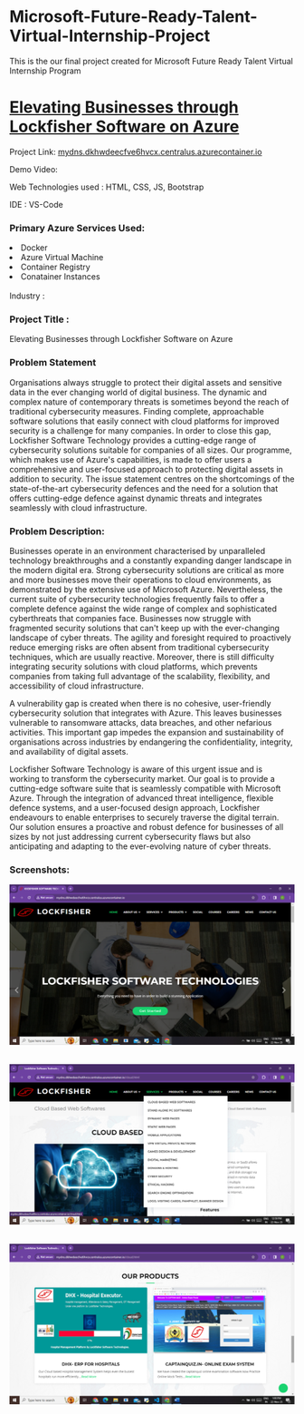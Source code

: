 <h1>Microsoft-Future-Ready-Talent-Virtual-Internship-Project</h1>
This is the our final project created for Microsoft Future Ready Talent Virtual Internship Program

<h1><a href="mydns.dkhwdeecfve6hvcx.centralus.azurecontainer.io">Elevating Businesses through Lockfisher Software on Azure</a></h1>

Project Link:  <a href="  mydns.dkhwdeecfve6hvcx.centralus.azurecontainer.io">mydns.dkhwdeecfve6hvcx.centralus.azurecontainer.io</a><br>

Demo Video: <a href=""></a>

Web Technologies used : HTML, CSS, JS, Bootstrap

IDE : VS-Code

<h3>Primary Azure Services Used:</h3>
<li>Docker</li>
<li>Azure Virtual Machine</li>
<li>Container Registry</li>
<li>Conatainer Instances</li>


<br>
Industry :


<h3>Project Title :</h3>
Elevating Businesses through Lockfisher Software on Azure

<h3>Problem Statement</h3>
Organisations always struggle to protect their digital assets and sensitive data in the ever changing world of digital business. The dynamic and complex nature of contemporary threats is sometimes beyond the reach of traditional cybersecurity measures. Finding complete, approachable software solutions that easily connect with cloud platforms for improved security is a challenge for many companies.
In order to close this gap, Lockfisher Software Technology provides a cutting-edge range of cybersecurity solutions suitable for companies of all sizes. Our programme, which makes use of Azure's capabilities, is made to offer users a comprehensive and user-focused approach to protecting digital assets in addition to security. The issue statement centres on the shortcomings of the state-of-the-art cybersecurity defences and the need for a solution that offers cutting-edge defence against dynamic threats and integrates seamlessly with cloud infrastructure.
<br>

<h3>Problem Description:</h3>
<p>Businesses operate in an environment characterised by unparalleled technology breakthroughs and a constantly expanding danger landscape in the modern digital era. Strong cybersecurity solutions are critical as more and more businesses move their operations to cloud environments, as demonstrated by the extensive use of Microsoft Azure. Nevertheless, the current suite of cybersecurity technologies frequently fails to offer a complete defence against the wide range of complex and sophisticated cyberthreats that companies face.
Businesses now struggle with fragmented security solutions that can't keep up with the ever-changing landscape of cyber threats. The agility and foresight required to proactively reduce emerging risks are often absent from traditional cybersecurity techniques, which are usually reactive. Moreover, there is still difficulty integrating security solutions with cloud platforms, which prevents companies from taking full advantage of the scalability, flexibility, and accessibility of cloud infrastructure.
</p>
<p>A vulnerability gap is created when there is no cohesive, user-friendly cybersecurity solution that integrates with Azure. This leaves businesses vulnerable to ransomware attacks, data breaches, and other nefarious activities. This important gap impedes the expansion and sustainability of organisations across industries by endangering the confidentiality, integrity, and availability of digital assets.
</p>
<p>Lockfisher Software Technology is aware of this urgent issue and is working to transform the cybersecurity market. Our goal is to provide a cutting-edge software suite that is seamlessly compatible with Microsoft Azure. Through the integration of advanced threat intelligence, flexible defence systems, and a user-focused design approach, Lockfisher endeavours to enable enterprises to securely traverse the digital terrain. Our solution ensures a proactive and robust defence for businesses of all sizes by not just addressing current cybersecurity flaws but also anticipating and adapting to the ever-evolving nature of cyber threats.</p>

<h3>Screenshots:</h3>

<img src="https://github.com/rushikeshkalbande2503/Project_Azure/blob/master/assets/img/1.png"></img>
<br>
<br>

<img src="https://raw.githubusercontent.com/rushikeshkalbande2503/Project_Azure/master/assets/img/2.png"></img>
<br>
<br>

<img src="https://github.com/rushikeshkalbande2503/Project_Azure/blob/master/assets/img/3.png"></img>
<br>
<br>
<img src=""></img>
<img src=""></img>
<img src=""></img>
<img src=""></img>






